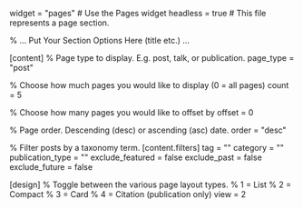 widget = "pages"  # Use the Pages widget
headless = true  # This file represents a page section.

% ... Put Your Section Options Here (title etc.) ...

[content]
  % Page type to display. E.g. post, talk, or publication.
  page_type = "post"
  
  % Choose how much pages you would like to display (0 = all pages)
  count = 5
  
  % Choose how many pages you would like to offset by
  offset = 0

  % Page order. Descending (desc) or ascending (asc) date.
  order = "desc"

  % Filter posts by a taxonomy term.
  [content.filters]
    tag = ""
    category = ""
    publication_type = ""
    exclude_featured = false
    exclude_past = false
    exclude_future = false
    
[design]
  % Toggle between the various page layout types.
  %   1 = List
  %   2 = Compact
  %   3 = Card
  %   4 = Citation (publication only)
  view = 2
